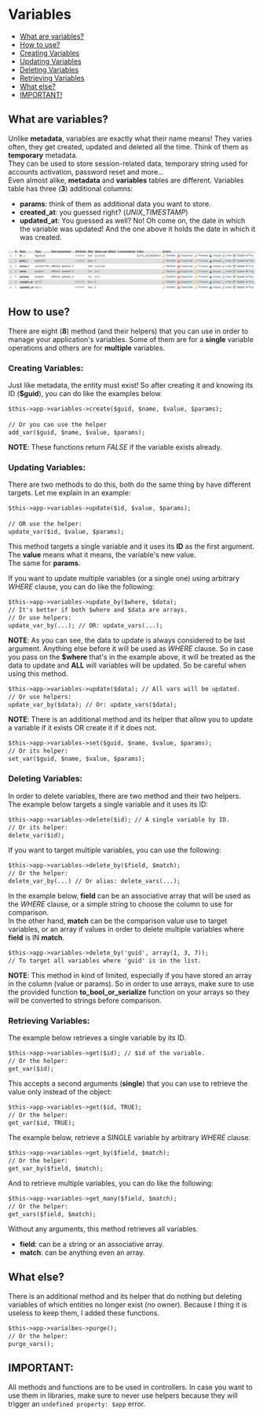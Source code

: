 # Variables

* [What are variables?](#markdown-header-what-are-variables)  
* [How to use?](#markdown-header-how-to-use)
* [Creating Variables](#markdown-header-creating-variables)
* [Updating Variables](#markdown-header-updating-variables)
* [Deleting Variables](#markdown-header-deleting-variables)
* [Retrieving Variables](#markdown-header-retrieving-variables)
* [What else?](#markdown-header-what-else)
* [IMPORTANT!](#markdown-header-important)  

## What are variables?
Unlike **metadata**, variables are exactly
 what their name means! They varies often, they get created, updated and deleted all the time. Think of them as **temporary** metadata.  
They can be used to store session-related data, temporary string used for accounts activation, password reset and more...  
Even almost alike, **metadata** and **variables** tables are different. Variables table has three (**3**) additional columns:  
* **params**: think of them as additional data you want to store.
* **created_at**: you guessed right? (*UNIX_TIMESTAMP*)
* **updated_at**: You guessed as well? No! Oh come on, the date in which the variable was updated! And the one above it holds the date in which it was created.  

![Varibles Table](table_variables.png)  

## How to use?
There are eight (**8**) method (and their helpers) that you can use in order to manage your application's variables. Some of them are for a **single** variable operations and others are for **multiple** variables.  

### Creating Variables:
Just like metadata, the entity must exist! So after creating it and knowing its ID (**$guid**), you can do like the examples below.

	$this->app->variables->create($guid, $name, $value, $params);

	// Or you can use the helper
	add_var($guid, $name, $value, $params);
**NOTE**: These functions return _FALSE_ if the variable exists already.

### Updating Variables:
There are two methods to do this, both do the same thing by have different targets. Let me explain in an example:

	$this->app->variables->update($id, $value, $params);

	// OR use the helper:
	update_var($id, $value, $params);
This method targets a single variable and it uses its **ID** as the first argument.  
The **value** means what it means, the variable's new value.  
The same for **params**.  

If you want to update multiple variables (or a single one) using arbitrary *WHERE* clause, you can do like the following:  

	$this->app->variables->update_by($where, $data);
	// It's better if both $where and $data are arrays.
	// Or use helpers:
	update_var_by(...); // OR: update_vars(...);
**NOTE**: As you can see, the data to update is always considered to be last argument. Anything else before it will be used as _WHERE_ clause. So in case you pass on the **$where** that's in the example above, it will be treated as the data to update and **ALL** will variables will be updated. So be careful when using this method.

	$this->app->variables->update($data); // All vars will be updated.
	// Or use helpers:
	update_var_by($data); // Or: update_vars($data);
**NOTE**: There is an additional method and its helper that allow you to update a variable if it exists OR create it if it does not.  

	$this->app->variables->set($guid, $name, $value, $params);
	// Or its helper:
	set_var($guid, $name, $value, $params);
### Deleting Variables:
In order to delete variables, there are two method and their two helpers.  
The example below targets a single variable and it uses its ID:

	$this->app->variables->delete($id); // A single variable by ID.
	// Or its helper:
	delete_var($id);
If you want to target multiple variables, you can use the following:

	$this->app->variables->delete_by($field, $match);
	// Or the helper:
	delete_var_by(...) // Or alias: delete_vars(...);
In the example below, **field** can be an associative array that will be used as the _WHERE_ clause, or a simple string to choose the column to use for comparison.  
In the other hand, **match** can be the comparison value use to target variables, or an array if values in order to delete multiple variables where **field** is IN **match**.  

	$this->app->variables->delete_by('guid', array(1, 3, 7));
	// To target all variables where 'guid' is in the list.
**NOTE**: This method in kind of limited, especially if you have stored an array in the column (value or params). So in order to use arrays, make sure to use the provided function **to_bool_or_serialize** function on your arrays so they will be converted to strings before comparison.

### Retrieving Variables:
The example below retrieves a single variable by its ID.

	$this->app->variables->get($id); // $id of the variable.
	// Or the helper:
	get_var($id);

This accepts a second arguments (**single**) that you can use to retrieve the value only instead of the object:  

	$this->app->variables->get($id, TRUE);
	// Or the helper:
	get_var($id, TRUE);
The example below, retrieve a SINGLE variable by arbitrary _WHERE_ clause.

	$this->app->variables->get_by($field, $match);
	// Or the helper:
	get_var_by($field, $match);
And to retrieve multiple variables, you can do like the following:

	$this->app->variables->get_many($field, $match);
	// Or the helper:
	get_vars($field, $match);
Without any arguments, this method retrieves all variables.  
* __field__: can be a string or an associative array.  
* __match__:  can be anything even an array.

## What else?
There is an additional method and its helper that do nothing but deleting variables of which entities no longer exist (no owner). Because I thing it is useless to keep them, I added these functions.

	$this->app->varialbes->purge();
	// Or the helper:
	purge_vars();
## IMPORTANT:
All methods and functions are to be used in controllers. In case you want to use them in libraries, make sure to never use helpers because they will trigger an `undefined property: $app` error.
